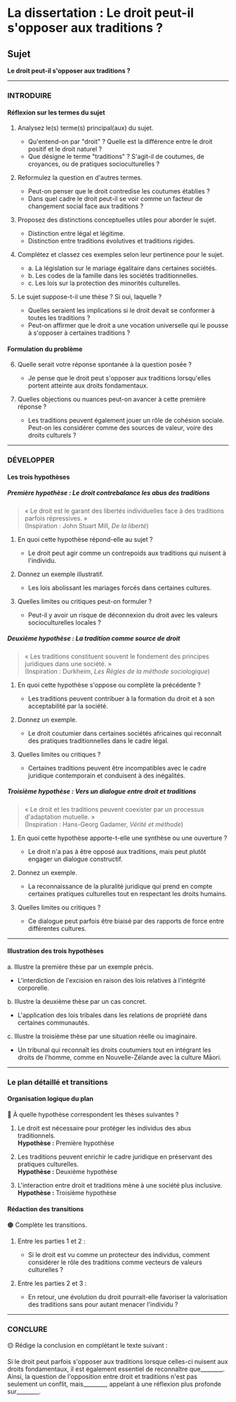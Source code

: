 # La dissertation : Le droit peut-il s'opposer aux traditions ?

## Sujet
**Le droit peut-il s'opposer aux traditions ?**

---

### INTRODUIRE

#### Réflexion sur les termes du sujet

1. Analysez le(s) terme(s) principal(aux) du sujet. 
   - Qu'entend-on par "droit" ? Quelle est la différence entre le droit positif et le droit naturel ?
   - Que désigne le terme "traditions" ? S'agit-il de coutumes, de croyances, ou de pratiques socioculturelles ?

2. Reformulez la question en d'autres termes. 
   - Peut-on penser que le droit contredise les coutumes établies ? 
   - Dans quel cadre le droit peut-il se voir comme un facteur de changement social face aux traditions ?

3. Proposez des distinctions conceptuelles utiles pour aborder le sujet. 
   - Distinction entre légal et légitime. 
   - Distinction entre traditions évolutives et traditions rigides.

4. Complétez et classez ces exemples selon leur pertinence pour le sujet.
   - a. La législation sur le mariage égalitaire dans certaines sociétés.
   - b. Les codes de la famille dans les sociétés traditionnelles.
   - c. Les lois sur la protection des minorités culturelles.

5. Le sujet suppose-t-il une thèse ? Si oui, laquelle ?
   - Quelles seraient les implications si le droit devait se conformer à toutes les traditions ? 
   - Peut-on affirmer que le droit a une vocation universelle qui le pousse à s'opposer à certaines traditions ?

#### Formulation du problème

6. Quelle serait votre réponse spontanée à la question posée ?
   - Je pense que le droit peut s'opposer aux traditions lorsqu'elles portent atteinte aux droits fondamentaux.

7. Quelles objections ou nuances peut-on avancer à cette première réponse ?
   - Les traditions peuvent également jouer un rôle de cohésion sociale. Peut-on les considérer comme des sources de valeur, voire des droits culturels ?

---

### DÉVELOPPER

#### Les trois hypothèses

##### Première hypothèse : Le droit contrebalance les abus des traditions

> « Le droit est le garant des libertés individuelles face à des traditions parfois répressives. »  
> (Inspiration : John Stuart Mill, *De la liberté*)

1. En quoi cette hypothèse répond-elle au sujet ?
   - Le droit peut agir comme un contrepoids aux traditions qui nuisent à l'individu.

2. Donnez un exemple illustratif.
   - Les lois abolissant les mariages forcés dans certaines cultures.

3. Quelles limites ou critiques peut-on formuler ?
   - Peut-il y avoir un risque de déconnexion du droit avec les valeurs socioculturelles locales ?

##### Deuxième hypothèse : La tradition comme source de droit

> « Les traditions constituent souvent le fondement des principes juridiques dans une société. »  
> (Inspiration : Durkheim, *Les Règles de la méthode sociologique*)

1. En quoi cette hypothèse s'oppose ou complète la précédente ?
   - Les traditions peuvent contribuer à la formation du droit et à son acceptabilité par la société.

2. Donnez un exemple.
   - Le droit coutumier dans certaines sociétés africaines qui reconnaît des pratiques traditionnelles dans le cadre légal.

3. Quelles limites ou critiques ?
   - Certaines traditions peuvent être incompatibles avec le cadre juridique contemporain et conduisent à des inégalités.

##### Troisième hypothèse : Vers un dialogue entre droit et traditions

> « Le droit et les traditions peuvent coexister par un processus d'adaptation mutuelle. »  
> (Inspiration : Hans-Georg Gadamer, *Vérité et méthode*)

1. En quoi cette hypothèse apporte-t-elle une synthèse ou une ouverture ?
   - Le droit n'a pas à être opposé aux traditions, mais peut plutôt engager un dialogue constructif.

2. Donnez un exemple.
   - La reconnaissance de la pluralité juridique qui prend en compte certaines pratiques culturelles tout en respectant les droits humains.

3. Quelles limites ou critiques ?
   - Ce dialogue peut parfois être biaisé par des rapports de force entre différentes cultures.

---

#### Illustration des trois hypothèses

a. Illustre la première thèse par un exemple précis. 
   - L'interdiction de l'excision en raison des lois relatives à l'intégrité corporelle.

b. Illustre la deuxième thèse par un cas concret. 
   - L'application des lois tribales dans les relations de propriété dans certaines communautés.

c. Illustre la troisième thèse par une situation réelle ou imaginaire.
   - Un tribunal qui reconnaît les droits coutumiers tout en intégrant les droits de l'homme, comme en Nouvelle-Zélande avec la culture Māori.

---

### Le plan détaillé et transitions

#### Organisation logique du plan

🔴 À quelle hypothèse correspondent les thèses suivantes ?

1. Le droit est nécessaire pour protéger les individus des abus traditionnels.  
   **Hypothèse :** Première hypothèse

2. Les traditions peuvent enrichir le cadre juridique en préservant des pratiques culturelles.  
   **Hypothèse :** Deuxième hypothèse

3. L'interaction entre droit et traditions mène à une société plus inclusive.  
   **Hypothèse :** Troisième hypothèse

#### Rédaction des transitions

🟠 Complète les transitions.

1. Entre les parties 1 et 2 :  
   - Si le droit est vu comme un protecteur des individus, comment considérer le rôle des traditions comme vecteurs de valeurs culturelles ?

2. Entre les parties 2 et 3 :  
   - En retour, une évolution du droit pourrait-elle favoriser la valorisation des traditions sans pour autant menacer l'individu ?

---

### CONCLURE

🟡 Rédige la conclusion en complétant le texte suivant :

Si le droit peut parfois s'opposer aux traditions lorsque celles-ci nuisent aux droits fondamentaux, il est également essentiel de reconnaître que________. Ainsi, la question de l'opposition entre droit et traditions n'est pas seulement un conflit, mais________, appelant à une réflexion plus profonde sur________.